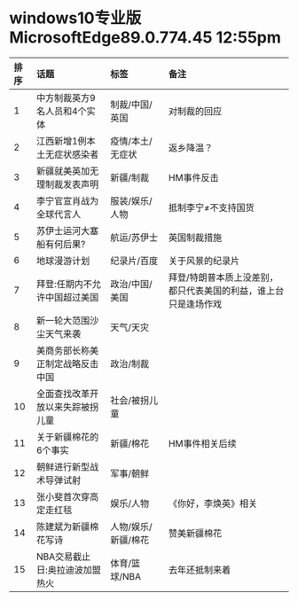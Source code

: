 # windows10专业版 MicrosoftEdge89.0.774.45 12:55pm

|排序|话题|标签|备注|
|:-|:-|:-|:-|
|1|中方制裁英方9名人员和4个实体|制裁/中国/英国|对制裁的回应|
|2|江西新增1例本土无症状感染者|疫情/本土/无症状|返乡降温？|
|3|新疆就美英加无理制裁发表声明|新疆/制裁|HM事件反击|
|4|李宁官宣肖战为全球代言人|服装/娱乐/人物|抵制李宁≠不支持国货|
|5|苏伊士运河大塞船有何后果?|航运/苏伊士|英国制裁措施|
|6|地球漫游计划|纪录片/百度|关于风景的纪录片|
|7|拜登:任期内不允许中国超过美国|政治/中国/美国|拜登/特朗普本质上没差别，都只代表美国的利益，谁上台只是逢场作戏|
|8|新一轮大范围沙尘天气来袭|天气/天灾||
|9|美商务部长称美正制定战略反击中国|政治/制裁||
|10|全面查找改革开放以来失踪被拐儿童|社会/被拐儿童||
|11|关于新疆棉花的6个事实|新疆/棉花|HM事件相关后续|
|12|朝鲜进行新型战术导弹试射|军事/朝鲜||
|13|张小斐首次穿高定走红毯|娱乐/人物|《你好，李焕英》相关|
|14|陈建斌为新疆棉花写诗|人物/娱乐/新疆/棉花|赞美新疆棉花|
|15|NBA交易截止日:奥拉迪波加盟热火|体育/篮球/NBA|去年还抵制来着|

